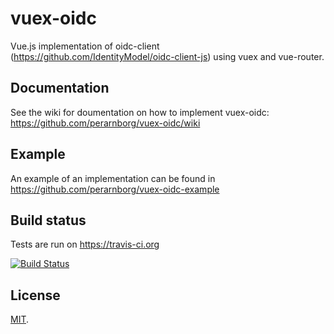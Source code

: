 # vuex-oidc

Vue.js implementation of oidc-client (https://github.com/IdentityModel/oidc-client-js) using vuex and vue-router.

## Documentation

See the wiki for doumentation on how to implement vuex-oidc: https://github.com/perarnborg/vuex-oidc/wiki

## Example

An example of an implementation can be found in https://github.com/perarnborg/vuex-oidc-example

## Build status

Tests are run on https://travis-ci.org

[![Build Status](https://travis-ci.org/perarnborg/vuex-oidc.svg?branch=master)](https://travis-ci.org/perarnborg/vuex-oidc)

## License

[MIT](LICENSE).
